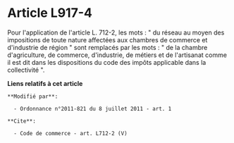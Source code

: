 # Article L917-4

Pour l'application de l'article L. 712-2, les mots : " du réseau au moyen des impositions de toute nature affectées aux
chambres de commerce et d'industrie de région " sont remplacés par les mots : " de la chambre d'agriculture, de commerce,
d'industrie, de métiers et de l'artisanat comme il est dit dans les dispositions du code des impôts applicable dans la
collectivité ".

**Liens relatifs à cet article**

	**Modifié par**:

	  - Ordonnance n°2011-821 du 8 juillet 2011 - art. 1

	**Cite**:

	  - Code de commerce - art. L712-2 (V)

